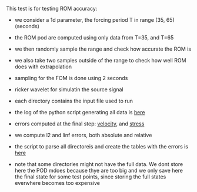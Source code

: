 
This test is for testing ROM accuracy:

- we consider a 1d parameter, the forcing period T in range (35, 65) (seconds)
- the ROM pod are computed using only data from T=35, and T=65 
- we then randomly sample the range and check how accurate the ROM is 
- we also take two samples outside of the range to check how well ROM 
does with extrapolation 

- sampling for the FOM is done using 2 seconds 
- ricker wavelet for simulatin the source signal
- each directory contains the input file used to run

- the log of the python script generating all data is [here](py.out)
- errors computed at the final step: [velocity](errors_table_vp.txt), and [stress](errors_table_vp.txt)
- we compute l2 and linf errors, both absolute and relative
- the script to parse all directoreis and create the tables with the errors is [here](parse_errors.py)

- note that some directories might not have the full data. 
We dont store here the POD mdoes because thye are too big and 
we only save here the final state for some test points, since storing the full states 
everwhere becomes too expensive
